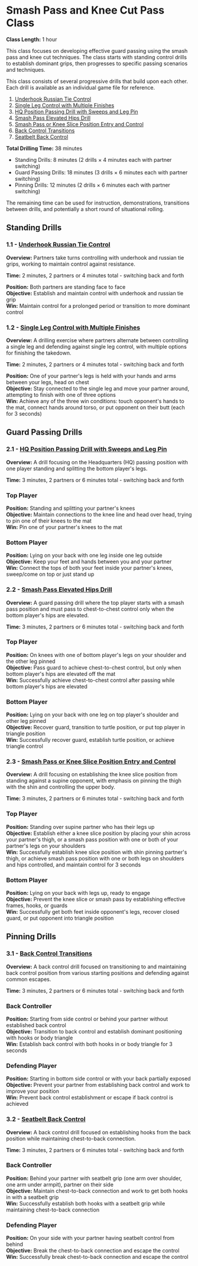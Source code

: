 # Smash Pass and Knee Cut Pass Class
**Class Length:** 1 hour

This class focuses on developing effective guard passing using the smash pass and knee cut techniques. The class starts with standing control drills to establish dominant grips, then progresses to specific passing scenarios and techniques.

This class consists of several progressive drills that build upon each other. Each drill is available as an individual game file for reference.

1. [Underhook Russian Tie Control](https://mennlo.github.io/grappling-games/md-viewer.html?file=games/standing/underhook-russian-tie-control.md)
2. [Single Leg Control with Multiple Finishes](https://mennlo.github.io/grappling-games/md-viewer.html?file=games/standing/single-leg-control-multiple-finishes.md)
3. [HQ Position Passing Drill with Sweeps and Leg Pin](https://mennlo.github.io/grappling-games/md-viewer.html?file=games/guard/supine/hq-position-passing-drill-with-sweeps-and-leg-pin.md)
4. [Smash Pass Elevated Hips Drill](https://mennlo.github.io/grappling-games/md-viewer.html?file=games/guard/supine/smash-pass-elevated-hips-drill.md)
5. [Smash Pass or Knee Slice Position Entry and Control](https://mennlo.github.io/grappling-games/md-viewer.html?file=games/guard/supine/smash-or-knee-slice-entry-and-control.md)
6. [Back Control Transitions](https://mennlo.github.io/grappling-games/md-viewer.html?file=games/pinning/back-control-transitions.md)
7. [Seatbelt Back Control](https://mennlo.github.io/grappling-games/md-viewer.html?file=games/pinning/seatbelt-back-control.md)

**Total Drilling Time:** 38 minutes
- Standing Drills: 8 minutes (2 drills × 4 minutes each with partner switching)
- Guard Passing Drills: 18 minutes (3 drills × 6 minutes each with partner switching)
- Pinning Drills: 12 minutes (2 drills × 6 minutes each with partner switching)

The remaining time can be used for instruction, demonstrations, transitions between drills, and potentially a short round of situational rolling.

## Standing Drills

### 1.1 - [Underhook Russian Tie Control](https://mennlo.github.io/grappling-games/md-viewer.html?file=games/standing/underhook-russian-tie-control.md)

**Overview:** Partners take turns controlling with underhook and russian tie grips, working to maintain control against resistance.

**Time:** 2 minutes, 2 partners or 4 minutes total - switching back and forth

**Position:** Both partners are standing face to face  
**Objective:** Establish and maintain control with underhook and russian tie grip  
**Win:** Maintain control for a prolonged period or transition to more dominant control  

### 1.2 - [Single Leg Control with Multiple Finishes](https://mennlo.github.io/grappling-games/md-viewer.html?file=games/standing/single-leg-control-multiple-finishes.md)

**Overview:** A drilling exercise where partners alternate between controlling a single leg and defending against single leg control, with multiple options for finishing the takedown.

**Time:** 2 minutes, 2 partners or 4 minutes total - switching back and forth

**Position:** One of your partner's legs is held with your hands and arms between your legs, head on chest  
**Objective:** Stay connected to the single leg and move your partner around, attempting to finish with one of three options  
**Win:** Achieve any of the three win conditions: touch opponent's hands to the mat, connect hands around torso, or put opponent on their butt (each for 3 seconds)  

## Guard Passing Drills

### 2.1 - [HQ Position Passing Drill with Sweeps and Leg Pin](https://mennlo.github.io/grappling-games/md-viewer.html?file=games/guard/supine/hq-position-passing-drill-with-sweeps-and-leg-pin.md)

**Overview:** A drill focusing on the Headquarters (HQ) passing position with one player standing and splitting the bottom player's legs.

**Time:** 3 minutes, 2 partners or 6 minutes total - switching back and forth

### Top Player
**Position:** Standing and splitting your partner's knees  
**Objective:** Maintain connections to the knee line and head over head, trying to pin one of their knees to the mat  
**Win:** Pin one of your partner's knees to the mat  

### Bottom Player
**Position:** Lying on your back with one leg inside one leg outside  
**Objective:** Keep your feet and hands between you and your partner  
**Win:** Connect the tops of both your feet inside your partner's knees, sweep/come on top or just stand up  

### 2.2 - [Smash Pass Elevated Hips Drill](https://mennlo.github.io/grappling-games/md-viewer.html?file=games/guard/supine/smash-pass-elevated-hips-drill.md)

**Overview:** A guard passing drill where the top player starts with a smash pass position and must pass to chest-to-chest control only when the bottom player's hips are elevated.

**Time:** 3 minutes, 2 partners or 6 minutes total - switching back and forth

### Top Player
**Position:** On knees with one of bottom player's legs on your shoulder and the other leg pinned  
**Objective:** Pass guard to achieve chest-to-chest control, but only when bottom player's hips are elevated off the mat  
**Win:** Successfully achieve chest-to-chest control after passing while bottom player's hips are elevated  

### Bottom Player
**Position:** Lying on your back with one leg on top player's shoulder and other leg pinned  
**Objective:** Recover guard, transition to turtle position, or put top player in triangle position  
**Win:** Successfully recover guard, establish turtle position, or achieve triangle control  

### 2.3 - [Smash Pass or Knee Slice Position Entry and Control](https://mennlo.github.io/grappling-games/md-viewer.html?file=games/guard/supine/smash-or-knee-slice-entry-and-control.md)

**Overview:** A drill focusing on establishing the knee slice position from standing against a supine opponent, with emphasis on pinning the thigh with the shin and controlling the upper body.

**Time:** 3 minutes, 2 partners or 6 minutes total - switching back and forth

### Top Player
**Position:** Standing over supine partner who has their legs up  
**Objective:** Establish either a knee slice position by placing your shin across your partner's thigh, or a smash pass position with one or both of your partner's legs on your shoulders  
**Win:** Successfully establish knee slice position with shin pinning partner's thigh, or achieve smash pass position with one or both legs on shoulders and hips controlled, and maintain control for 3 seconds  

### Bottom Player
**Position:** Lying on your back with legs up, ready to engage  
**Objective:** Prevent the knee slice or smash pass by establishing effective frames, hooks, or guards  
**Win:** Successfully get both feet inside opponent's legs, recover closed guard, or put opponent into triangle position  

## Pinning Drills

### 3.1 - [Back Control Transitions](https://mennlo.github.io/grappling-games/md-viewer.html?file=games/pinning/back-control-transitions.md)

**Overview:** A back control drill focused on transitioning to and maintaining back control position from various starting positions and defending against common escapes.

**Time:** 3 minutes, 2 partners or 6 minutes total - switching back and forth

### Back Controller
**Position:** Starting from side control or behind your partner without established back control  
**Objective:** Transition to back control and establish dominant positioning with hooks or body triangle  
**Win:** Establish back control with both hooks in or body triangle for 3 seconds  

### Defending Player
**Position:** Starting in bottom side control or with your back partially exposed  
**Objective:** Prevent your partner from establishing back control and work to improve your position  
**Win:** Prevent back control establishment or escape if back control is achieved  

### 3.2 - [Seatbelt Back Control](https://mennlo.github.io/grappling-games/md-viewer.html?file=games/pinning/seatbelt-back-control.md)

**Overview:** A back control drill focused on establishing hooks from the back position while maintaining chest-to-back connection.

**Time:** 3 minutes, 2 partners or 6 minutes total - switching back and forth

### Back Controller
**Position:** Behind your partner with seatbelt grip (one arm over shoulder, one arm under armpit), partner on their side  
**Objective:** Maintain chest-to-back connection and work to get both hooks in with a seatbelt grip  
**Win:** Successfully establish both hooks with a seatbelt grip while maintaining chest-to-back connection  

### Defending Player
**Position:** On your side with your partner having seatbelt control from behind  
**Objective:** Break the chest-to-back connection and escape the control  
**Win:** Successfully break chest-to-back connection and escape the control

